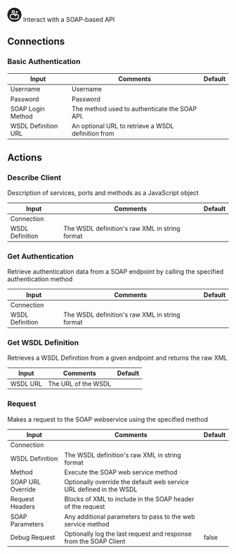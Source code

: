 ![SOAP](./assets/soap.png#connector-icon)
Interact with a SOAP-based API

## Connections

### Basic Authentication

| Input               | Comments                                           | Default |
| ------------------- | -------------------------------------------------- | ------- |
| Username            | Username                                           |         |
| Password            | Password                                           |         |
| SOAP Login Method   | The method used to authenticate the SOAP API.      |         |
| WSDL Definition URL | An optional URL to retrieve a WSDL definition from |         |

## Actions

### Describe Client

Description of services, ports and methods as a JavaScript object

| Input           | Comments                                       | Default |
| --------------- | ---------------------------------------------- | ------- |
| Connection      |                                                |         |
| WSDL Definition | The WSDL definition's raw XML in string format |         |

### Get Authentication

Retrieve authentication data from a SOAP endpoint by calling the specified authentication method

| Input           | Comments                                       | Default |
| --------------- | ---------------------------------------------- | ------- |
| Connection      |                                                |         |
| WSDL Definition | The WSDL definition's raw XML in string format |         |

### Get WSDL Definition

Retrieves a WSDL Definition from a given endpoint and returns the raw XML

| Input    | Comments            | Default |
| -------- | ------------------- | ------- |
| WSDL URL | The URL of the WSDL |         |

### Request

Makes a request to the SOAP webservice using the specified method

| Input             | Comments                                                            | Default |
| ----------------- | ------------------------------------------------------------------- | ------- |
| Connection        |                                                                     |         |
| WSDL Definition   | The WSDL definition's raw XML in string format                      |         |
| Method            | Execute the SOAP web service method                                 |         |
| SOAP URL Override | Optionally override the default web service URL defined in the WSDL |         |
| Request Headers   | Blocks of XML to include in the SOAP header of the request          |         |
| SOAP Parameters   | Any additional parameters to pass to the web service method         |         |
| Debug Request     | Optionally log the last request and response from the SOAP Client   | false   |

